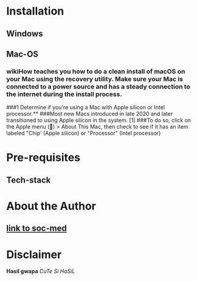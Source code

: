 # Installation
  ## Windows
  
  ## Mac-OS
  ### **wikiHow** teaches you how to do a clean install of macOS on your Mac using the recovery utility. Make sure your Mac is connected to a power source and has a steady connection to the internet during the install process.
  ###1 Determine if you're using a Mac with Apple silicon or Intel processor.**
  ###Most new Macs introduced in late 2020 and later transitioned to using Apple silicon in the system. [1] 
  ###To do so, click on the Apple menu () > About This Mac, then check to see if it has an item labeled "Chip' (Apple silicon) or "Processor" (Intel processor)

# Pre-requisites
  ## Tech-stack
  

# About the Author
  ## 
  ## [link to soc-med](https://www.facebook.com/hazelanne.barcelona.50?mibextid=LQQJ4d)

# Disclaimer
  **Hasil gwapa**
  _CuTe Si HaSiL_

  
